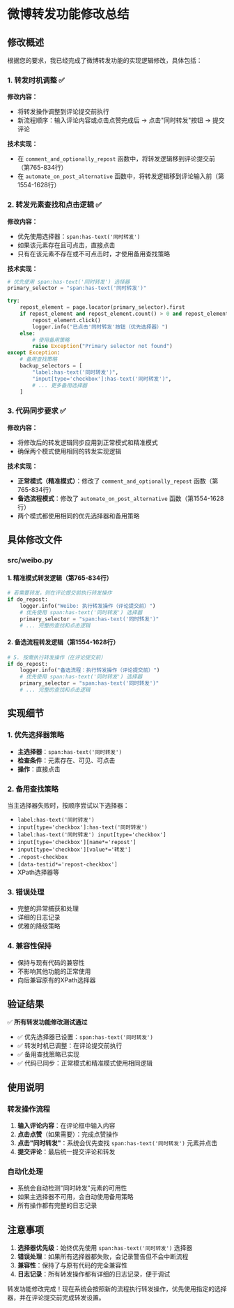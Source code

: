 # 微博转发功能修改总结

## 修改概述

根据您的要求，我已经完成了微博转发功能的实现逻辑修改，具体包括：

### 1. 转发时机调整 ✅

**修改内容：**
- 将转发操作调整到评论提交前执行
- 新流程顺序：输入评论内容或点击点赞完成后 → 点击"同时转发"按钮 → 提交评论

**技术实现：**
- 在 `comment_and_optionally_repost` 函数中，将转发逻辑移到评论提交前（第765-834行）
- 在 `automate_on_post_alternative` 函数中，将转发逻辑移到评论输入前（第1554-1628行）

### 2. 转发元素查找和点击逻辑 ✅

**修改内容：**
- 优先使用选择器：`span:has-text('同时转发')`
- 如果该元素存在且可点击，直接点击
- 只有在该元素不存在或不可点击时，才使用备用查找策略

**技术实现：**
```python
# 优先使用 span:has-text('同时转发') 选择器
primary_selector = "span:has-text('同时转发')"

try:
    repost_element = page.locator(primary_selector).first
    if repost_element and repost_element.count() > 0 and repost_element.is_visible():
        repost_element.click()
        logger.info("已点击'同时转发'按钮（优先选择器）")
    else:
        # 使用备用策略
        raise Exception("Primary selector not found")
except Exception:
    # 备用查找策略
    backup_selectors = [
        "label:has-text('同时转发')",
        "input[type='checkbox']:has-text('同时转发')",
        # ... 更多备用选择器
    ]
```

### 3. 代码同步要求 ✅

**修改内容：**
- 将修改后的转发逻辑同步应用到正常模式和精准模式
- 确保两个模式使用相同的转发实现逻辑

**技术实现：**
- **正常模式（精准模式）**：修改了 `comment_and_optionally_repost` 函数（第765-834行）
- **备选流程模式**：修改了 `automate_on_post_alternative` 函数（第1554-1628行）
- 两个模式都使用相同的优先选择器和备用策略

## 具体修改文件

### src/weibo.py

#### 1. 精准模式转发逻辑（第765-834行）
```python
# 若需要转发，则在评论提交前执行转发操作
if do_repost:
    logger.info("Weibo: 执行转发操作（评论提交前）")
    # 优先使用 span:has-text('同时转发') 选择器
    primary_selector = "span:has-text('同时转发')"
    # ... 完整的查找和点击逻辑
```

#### 2. 备选流程转发逻辑（第1554-1628行）
```python
# 5. 按需执行转发操作（在评论提交前）
if do_repost:
    logger.info("备选流程：执行转发操作（评论提交前）")
    # 优先使用 span:has-text('同时转发') 选择器
    primary_selector = "span:has-text('同时转发')"
    # ... 完整的查找和点击逻辑
```

## 实现细节

### 1. 优先选择器策略
- **主选择器**：`span:has-text('同时转发')`
- **检查条件**：元素存在、可见、可点击
- **操作**：直接点击

### 2. 备用查找策略
当主选择器失败时，按顺序尝试以下选择器：
- `label:has-text('同时转发')`
- `input[type='checkbox']:has-text('同时转发')`
- `label:has-text('同时转发') input[type='checkbox']`
- `input[type='checkbox'][name*='repost']`
- `input[type='checkbox'][value*='转发']`
- `.repost-checkbox`
- `[data-testid*='repost-checkbox']`
- XPath选择器等

### 3. 错误处理
- 完整的异常捕获和处理
- 详细的日志记录
- 优雅的降级策略

### 4. 兼容性保持
- 保持与现有代码的兼容性
- 不影响其他功能的正常使用
- 向后兼容原有的XPath选择器

## 验证结果

✅ **所有转发功能修改测试通过**
- ✅ 优先选择器已设置：`span:has-text('同时转发')`
- ✅ 转发时机已调整：在评论提交前执行
- ✅ 备用查找策略已实现
- ✅ 代码已同步：正常模式和精准模式使用相同逻辑

## 使用说明

### 转发操作流程
1. **输入评论内容**：在评论框中输入内容
2. **点击点赞**（如果需要）：完成点赞操作
3. **点击"同时转发"**：系统会优先查找 `span:has-text('同时转发')` 元素并点击
4. **提交评论**：最后统一提交评论和转发

### 自动化处理
- 系统会自动检测"同时转发"元素的可用性
- 如果主选择器不可用，会自动使用备用策略
- 所有操作都有完整的日志记录

## 注意事项

1. **选择器优先级**：始终优先使用 `span:has-text('同时转发')` 选择器
2. **错误处理**：如果所有选择器都失败，会记录警告但不会中断流程
3. **兼容性**：保持了与原有代码的完全兼容性
4. **日志记录**：所有转发操作都有详细的日志记录，便于调试

转发功能修改完成！现在系统会按照新的流程执行转发操作，优先使用指定的选择器，并在评论提交前完成转发设置。
